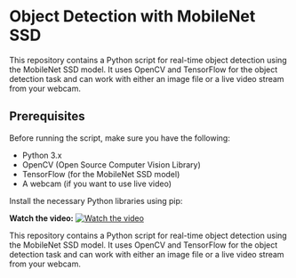 # Object Detection with MobileNet SSD

This repository contains a Python script for real-time object detection using the MobileNet SSD model. It uses OpenCV and TensorFlow for the object detection task and can work with either an image file or a live video stream from your webcam.

## Prerequisites

Before running the script, make sure you have the following:

- Python 3.x
- OpenCV (Open Source Computer Vision Library)
- TensorFlow (for the MobileNet SSD model)
- A webcam (if you want to use live video)

Install the necessary Python libraries using pip:

**Watch the video:** [![Watch the video](https://youfiles.herokuapp.com/videodictionary/?m=Video_Player_Drive&state=%7B%22ids%22:%5B%221v_rKbytlOVruOvBeQBUI48AWtK6S3av7%22%5D,%22action%22:%22open%22,%22userId%22:%22113205001524472814029%22,%22resourceKeys%22:%7B%7D%7D)](https://youfiles.herokuapp.com/videodictionary/?m=Video_Player_Drive&state=%7B%22ids%22:%5B%221v_rKbytlOVruOvBeQBUI48AWtK6S3av7%22%5D,%22action%22:%22open%22,%22userId%22:%22113205001524472814029%22,%22resourceKeys%22:%7B%7D%7D)

This repository contains a Python script for real-time object detection using the MobileNet SSD model. It uses OpenCV and TensorFlow for the object detection task and can work with either an image file or a live video stream from your webcam.
